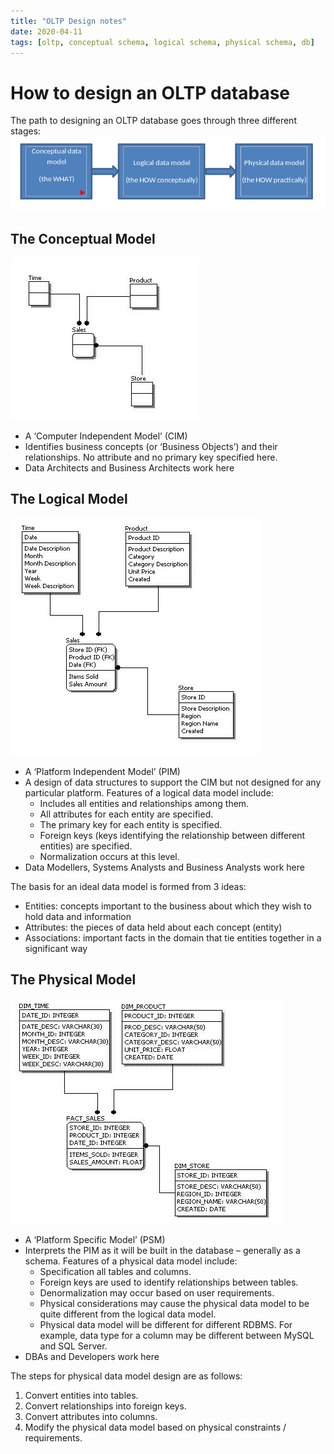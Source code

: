 ```yaml
---
title: "OLTP Design notes"
date: 2020-04-11
tags: [oltp, conceptual schema, logical schema, physical schema, db]
---
```



# How to design an OLTP database

The path to designing an OLTP database goes through three different stages:
![alt text](/images/oltp/oltp1.png)

## The Conceptual Model
![alt text](/images/oltp/conceptual_model.png)

- A ‘Computer Independent Model’ (CIM)
- Identifies business concepts (or ‘Business Objects’) and their relationships. No attribute and no primary key specified here.
- Data Architects and Business Architects work here

## The Logical Model
![alt text](/images/oltp/logical_model.png)

- A ‘Platform Independent Model’ (PIM)
- A design of data structures to support the CIM but not designed for any particular platform. Features of a logical data model include:
    - Includes all entities and relationships among them.
    - All attributes for each entity are specified.
    - The primary key for each entity is specified.
    - Foreign keys (keys identifying the relationship between different entities) are specified.
    - Normalization occurs at this level.
- Data Modellers, Systems Analysts and Business Analysts work here

The basis for an ideal data model is formed from 3 ideas:
- Entities: concepts important to the business about which they wish to hold data and information
- Attributes: the pieces of data held about each concept (entity)
- Associations: important facts in the domain that tie entities together in a significant way

## The Physical Model
![alt text](/images/oltp/physical_model.png)

- A ‘Platform Specific Model’ (PSM)
- Interprets the PIM as it will be built in the database – generally as a schema. Features of a physical data model include:
    - Specification all tables and columns.
    - Foreign keys are used to identify relationships between tables.
    - Denormalization may occur based on user requirements.
    - Physical considerations may cause the physical data model to be quite different from the logical data model.
    - Physical data model will be different for different RDBMS. For example, data type for a column may be different between MySQL and SQL Server.
- DBAs and Developers work here

The steps for physical data model design are as follows:
1. Convert entities into tables.
2. Convert relationships into foreign keys.
3. Convert attributes into columns.
4. Modify the physical data model based on physical constraints / requirements.
